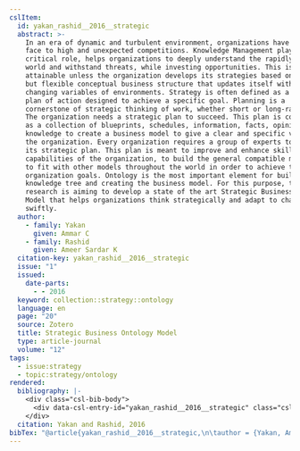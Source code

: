 ```yaml
---
cslItem:
  id: yakan_rashid__2016__strategic
  abstract: >-
    In an era of dynamic and turbulent environment, organizations have to stand
    face to high and unexpected competitions. Knowledge Management plays a
    critical role, helps organizations to deeply understand the rapidly changing
    world and withstand threats, while investing opportunities. This is not
    attainable unless the organization develops its strategies based on a robust
    but flexible conceptual business structure that updates itself with the
    changing variables of environments. Strategy is often defined as a unique
    plan of action designed to achieve a specific goal. Planning is a
    cornerstone of strategic thinking of work, whether short or long-range plan.
    The organization needs a strategic plan to succeed. This plan is considered
    as a collection of blueprints, schedules, information, facts, opinions, and
    knowledge to create a business model to give a clear and specific vision for
    the organization. Every organization requires a group of experts to design
    its strategic plan. This plan is meant to improve and enhance skills and
    capabilities of the organization, to build the general compatible model, and
    to fit with other models throughout the world in order to achieve the
    organization goals. Ontology is the most important element for building the
    knowledge tree and creating the business model. For this purpose, this
    research is aiming to develop a state of the art Strategic Business Ontology
    Model that helps organizations think strategically and adapt to change
    swiftly.
  author:
    - family: Yakan
      given: Ammar C
    - family: Rashid
      given: Ameer Sardar K
  citation-key: yakan_rashid__2016__strategic
  issue: "1"
  issued:
    date-parts:
      - - 2016
  keyword: collection::strategy::ontology
  language: en
  page: "20"
  source: Zotero
  title: Strategic Business Ontology Model
  type: article-journal
  volume: "12"
tags:
  - issue:strategy
  - topic:strategy/ontology
rendered:
  bibliography: |-
    <div class="csl-bib-body">
      <div data-csl-entry-id="yakan_rashid__2016__strategic" class="csl-entry">Yakan, A.C. and Rashid, A.S.K. 2016 “Strategic Business Ontology Model,” 12(1), p. 20.</div>
    </div>
  citation: Yakan and Rashid, 2016
bibTex: "@article{yakan_rashid__2016__strategic,\n\tauthor = {Yakan, Ammar C and Rashid, Ameer Sardar K},\n\tnumber = {1},\n\tyear = {2016},\n\tpages = {20},\n\ttitle = {Strategic {Business} {Ontology} {Model}},\n\tvolume = {12},\n}\n\n"
---
```

